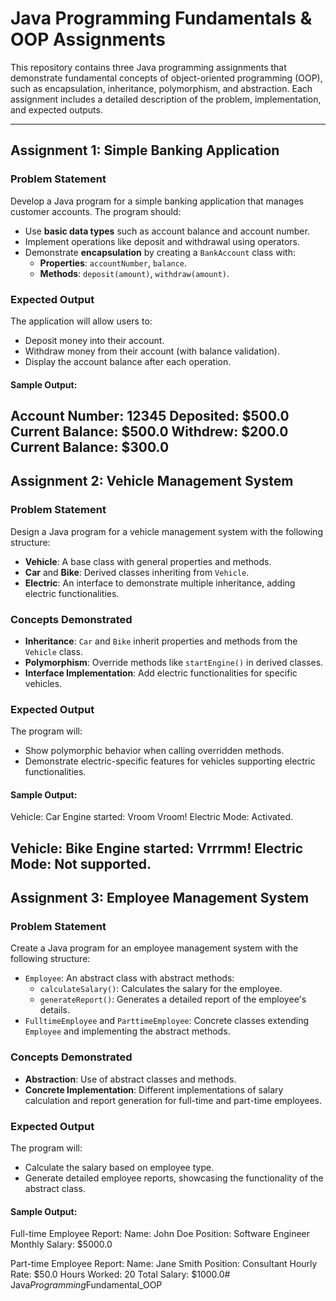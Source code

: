 # Java Programming Fundamentals & OOP Assignments

This repository contains three Java programming assignments that demonstrate fundamental concepts of object-oriented programming (OOP), such as encapsulation, inheritance, polymorphism, and abstraction. Each assignment includes a detailed description of the problem, implementation, and expected outputs.

---

## Assignment 1: Simple Banking Application

### Problem Statement
Develop a Java program for a simple banking application that manages customer accounts. The program should:
- Use **basic data types** such as account balance and account number.
- Implement operations like deposit and withdrawal using operators.
- Demonstrate **encapsulation** by creating a `BankAccount` class with:
    - **Properties**: `accountNumber`, `balance`.
    - **Methods**: `deposit(amount)`, `withdraw(amount)`.

### Expected Output
The application will allow users to:
- Deposit money into their account.
- Withdraw money from their account (with balance validation).
- Display the account balance after each operation.

#### Sample Output:
Account Number: 12345 Deposited: $500.0 Current Balance: $500.0 Withdrew: $200.0 Current Balance: $300.0
---

## Assignment 2: Vehicle Management System

### Problem Statement
Design a Java program for a vehicle management system with the following structure:
- **Vehicle**: A base class with general properties and methods.
- **Car** and **Bike**: Derived classes inheriting from `Vehicle`.
- **Electric**: An interface to demonstrate multiple inheritance, adding electric functionalities.

### Concepts Demonstrated
- **Inheritance**: `Car` and `Bike` inherit properties and methods from the `Vehicle` class.
- **Polymorphism**: Override methods like `startEngine()` in derived classes.
- **Interface Implementation**: Add electric functionalities for specific vehicles.

### Expected Output
The program will:
- Show polymorphic behavior when calling overridden methods.
- Demonstrate electric-specific features for vehicles supporting electric functionalities.

#### Sample Output:
Vehicle: Car Engine started: Vroom Vroom! Electric Mode: Activated.

Vehicle: Bike Engine started: Vrrrmm! Electric Mode: Not supported.
---

## Assignment 3: Employee Management System

### Problem Statement
Create a Java program for an employee management system with the following structure:
- `Employee`: An abstract class with abstract methods:
    - `calculateSalary()`: Calculates the salary for the employee.
    - `generateReport()`: Generates a detailed report of the employee's details.
- `FulltimeEmployee` and `ParttimeEmployee`: Concrete classes extending `Employee` and implementing the abstract methods.

### Concepts Demonstrated
- **Abstraction**: Use of abstract classes and methods.
- **Concrete Implementation**: Different implementations of salary calculation and report generation for full-time and part-time employees.

### Expected Output
The program will:
- Calculate the salary based on employee type.
- Generate detailed employee reports, showcasing the functionality of the abstract class.

#### Sample Output:
Full-time Employee Report: Name: John Doe Position: Software Engineer Monthly Salary: $5000.0

Part-time Employee Report: Name: Jane Smith Position: Consultant Hourly Rate: $50.0 Hours Worked: 20 Total Salary: $1000.0#   J a v a _ P r o g r a m m i n g _ F u n d a m e n t a l _ O O P 
 
 
